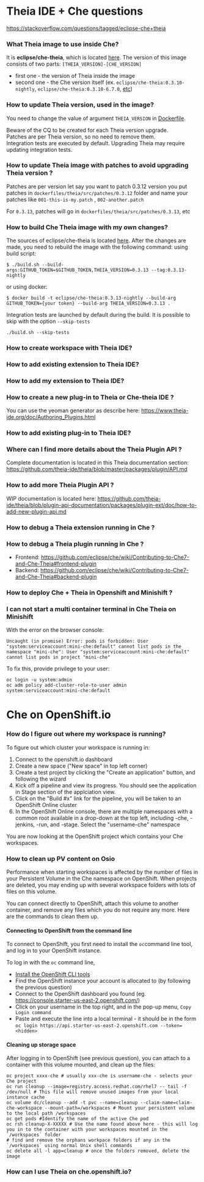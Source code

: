 # Theia IDE + Che questions
https://stackoverflow.com/questions/tagged/eclipse-che+theia

### What Theia image to use inside Che?

It is **eclipse/che-theia**, which is located [here](https://hub.docker.com/r/eclipse/che-theia/).
The version of this image consists of two parts: 
`[THEIA_VERSION]-[CHE_VERSION]`
- first one - the version of Theia inside the image
- second one - the Che version itself (ex. `eclipse/che-theia:0.3.10-nightly`, `eclipse/che-theia:0.3.10-6.7.0`, [etc](https://hub.docker.com/r/eclipse/che-theia/tags/)) 
 

### How to update Theia version, used in the image?

You need to change the value of argument `THEIA_VERSION` in [Dockerfile](https://github.com/eclipse/che/blob/master/dockerfiles/theia/Dockerfile).

Beware of the CQ to be created for each Theia version upgrade.<br/>
Patches are per Theia version, so no need to remove them.<br/>
Integration tests are executed by default. Upgrading Theia may require updating integration tests.

### How to update Theia image with patches to avoid upgrading Theia version ?
Patches are per version
let say you want to patch 0.3.12 version
you put patches in `dockerfiles/theia/src/patches/0.3.12` folder and name your patches like `001-this-is-my.patch` , `002-another.patch`

For `0.3.13`, patches will go in `dockerfiles/theia/src/patches/0.3.13`, etc

### How to build Che Theia image with my own changes?

The sources of eclipse/che-theia is located [here](https://github.com/eclipse/che/tree/master/dockerfiles/theia).
After the changes are made, you need to rebuild the image with the following command:
using build script:
```
$ ./build.sh --build-args:GITHUB_TOKEN=$GITHUB_TOKEN,THEIA_VERSION=0.3.13 --tag:0.3.13-nightly
```
or using docker:

```
$ docker build -t eclipse/che-theia:0.3.13-nightly --build-arg GITHUB_TOKEN={your token} --build-arg THEIA_VERSION=0.3.13 .
```

Integration tests are launched by default during the build. It is possible to skip with the option `--skip-tests`

```
./build.sh --skip-tests
```

### How to create workspace with Theia IDE?

### How to add existing extension to Theia IDE?

### How to add my extension to Theia IDE?

### How to create a new plug-in to Theia or Che-theia IDE ?
You can use the yeoman generator as describe here: https://www.theia-ide.org/doc/Authoring_Plugins.html

### How to add existing plug-in to Theia IDE?

### Where can I find more details about the Theia Plugin API ?
Complete documentation is located in this Theia documentation section: https://github.com/theia-ide/theia/blob/master/packages/plugin/API.md

### How to add more Theia Plugin API ?
WIP documentation is located here: https://github.com/theia-ide/theia/blob/plugin-api-documentation/packages/plugin-ext/doc/how-to-add-new-plugin-api.md

### How to debug a Theia extension running in Che ?

### How to debug a Theia plugin running in Che ?
- Frontend: https://github.com/eclipse/che/wiki/Contributing-to-Che7-and-Che-Theia#frontend-plugin
- Backend: https://github.com/eclipse/che/wiki/Contributing-to-Che7-and-Che-Theia#backend-plugin

### How to deploy Che + Theia in Openshift and Minishift ?

### I can not start a multi container terminal in Che Theia on Minishift
With the error on the browser console:
```
Uncaught (in promise) Error: pods is forbidden: User "system:serviceaccount:mini-che:default" cannot list pods in the namespace "mini-che": User "system:serviceaccount:mini-che:default" cannot list pods in project "mini-che"
```
To fix this, provide privilege to your user:
```
oc login -u system:admin
oc adm policy add-cluster-role-to-user admin system:serviceaccount:mini-che:default
```

# Che on OpenShift.io

### How do I figure out where my workspace is running?
To figure out which cluster your workspace is running in:

1. Connect to the openshift.io dashboard
2. Create a new space ("New space" in top left corner)
3. Create a test project by clicking the "Create an application" button, and following the wizard
4. Kick off a pipeline and view its progress. You should see the application in Stage section of the applciation view.
5. Click on the "Build #x" link for the pipeline, you will be taken to an OpenShift Online cluster
6. In the OpenShift Online console, there are multiple namespaces with a common root available in a drop-down at the top left, including -che, -jenkins, -run, and -stage. Select the "username-che" namespace

You are now looking at the OpenShift project which contains your Che workspaces.

### How to clean up PV content on Osio
Performance when starting workspaces is affected by the number of files in your Persistent Volume in the Che namespace on OpenShift. When projects are deleted, you may ending up with several workspace folders with lots of files on this volume.

You can connect directly to OpenShift, attach this volume to another container, and remove any files which you do not require any more. Here are the commands to clean them up.

#### Connecting to OpenShift from the command line

To connect to OpenShift, you first need to install the `oc`command line tool, and log in to your OpenShift instance.

To log in with the `oc` command line,
- [Install the OpenShift CLI tools](https://docs.openshift.com/container-platform/3.11/cli_reference/get_started_cli.html)
- Find the OpenShift instance your account is allocated to (by following the previous question)
- Connect to the OpenShift dashboard you found (eg. https://console.starter-us-east-2.openshift.com/)
- Click on your username in the top right, and in the pop-up menu, `Copy Login command`
- Paste and execute the line into a local terminal - it should be in the form `oc login https://api.starter-us-east-2.openshift.com --token=<hidden>`

#### Cleaning up storage space
After logging in to OpenShift (see previous question), you can attach to a container with this volume mounted, and clean up the files:
```
oc project xxxx-che # usually xxx-che is username-che - selects your Che project
oc run cleanup --image=registry.access.redhat.com/rhel7 -- tail -f /dev/null # This file will remove unused images from your local instance cache
oc volume dc/cleanup --add -t pvc --name=cleanup --claim-name=claim-che-workspace --mount-path=/workspaces # Mount your persistent volume to the local path /workspaces
oc get pods #Identify the name of the active Che pod
oc rsh cleanup-X-XXXXX # Use the name found above here - this will log you in to the container with your workspaces mounted in the `/workspaces` folder
# find and remove the orphans workpace folders if any in the `/workspaces` using normal Unix shell commands
oc delete all -l app=cleanup # once the folders removed, delete the image
```

### How can I use Theia on che.openshift.io?

